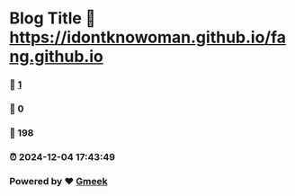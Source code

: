 # Blog Title :link: https://idontknowoman.github.io/fang.github.io 
### :page_facing_up: [1](https://idontknowoman.github.io/fang.github.io/tag.html) 
### :speech_balloon: 0 
### :hibiscus: 198 
### :alarm_clock: 2024-12-04 17:43:49 
### Powered by :heart: [Gmeek](https://github.com/Meekdai/Gmeek)
